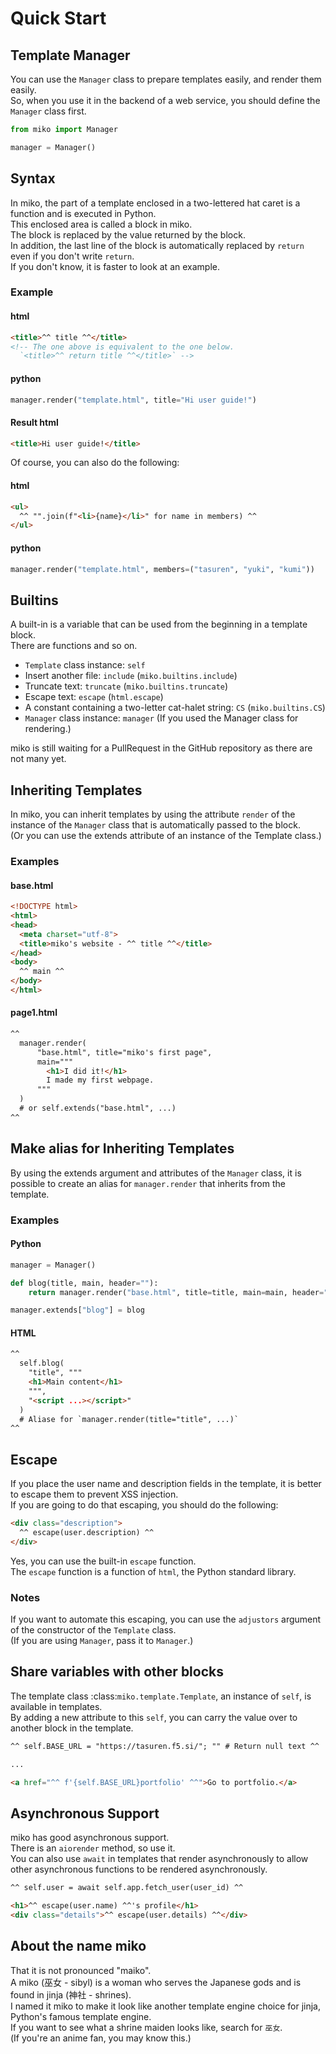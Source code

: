 # Quick Start
## Template Manager
You can use the `Manager` class to prepare templates easily, and render them easily.  
So, when you use it in the backend of a web service, you should define the `Manager` class first.
```python
from miko import Manager

manager = Manager()
```

## Syntax
In miko, the part of a template enclosed in a two-lettered hat caret is a function and is executed in Python.  
This enclosed area is called a block in miko.  
The block is replaced by the value returned by the block.  
In addition, the last line of the block is automatically replaced by `return` even if you don't write `return`.  
If you don't know, it is faster to look at an example.
### Example
#### html
```html
<title>^^ title ^^</title>
<!-- The one above is equivalent to the one below.
  `<title>^^ return title ^^</title>` -->
```
#### python
```python
manager.render("template.html", title="Hi user guide!")
```
#### Result html
```html
<title>Hi user guide!</title>
```

Of course, you can also do the following:
#### html
```html
<ul>
  ^^ "".join(f"<li>{name}</li>" for name in members) ^^
</ul>
```
#### python
```python
manager.render("template.html", members=("tasuren", "yuki", "kumi"))
```

## Builtins
A built-in is a variable that can be used from the beginning in a template block.  
There are functions and so on.
* `Template` class instance: `self`
* Insert another file: `include`
  (`miko.builtins.include`)
* Truncate text: `truncate`
  (`miko.builtins.truncate`)
* Escape text: `escape` (`html.escape`)
* A constant containing a two-letter cat-halet string: `CS`
  (`miko.builtins.CS`)
* `Manager` class instance: `manager` (If you used the Manager class for rendering.)

miko is still waiting for a PullRequest in the GitHub repository as there are not many yet.

## Inheriting Templates
In miko, you can inherit templates by using the attribute `render` of the instance of the `Manager` class that is automatically passed to the block.  
(Or you can use the extends attribute of an instance of the Template class.)
### Examples
#### base.html
```html
<!DOCTYPE html>
<html>
<head>
  <meta charset="utf-8">
  <title>miko's website - ^^ title ^^</title>
</head>
<body>
  ^^ main ^^
</body>
</html>
```
#### page1.html
```html
^^
  manager.render(
      "base.html", title="miko's first page",
      main="""
        <h1>I did it!</h1>
        I made my first webpage.
      """
  )
  # or self.extends("base.html", ...)
^^
```

## Make alias for Inheriting Templates
By using the extends argument and attributes of the ``Manager`` class, it is possible to create an alias for ``manager.render`` that inherits from the template.
### Examples
#### Python
```python
manager = Manager()

def blog(title, main, header=""):
    return manager.render("base.html", title=title, main=main, header="")

manager.extends["blog"] = blog
```
#### HTML
```html
^^
  self.blog(
    "title", """
    <h1>Main content</h1>
    """,
    "<script ...></script>"
  )
  # Aliase for `manager.render(title="title", ...)`
^^
```

## Escape
If you place the user name and description fields in the template, it is better to escape them to prevent XSS injection.  
If you are going to do that escaping, you should do the following:
```html
<div class="description">
  ^^ escape(user.description) ^^
</div>
```
Yes, you can use the built-in `escape` function.  
The `escape` function is a function of `html`, the Python standard library.  
### Notes
If you want to automate this escaping, you can use the `adjustors` argument of the constructor of the `Template` class.  
(If you are using `Manager`, pass it to `Manager`.)

## Share variables with other blocks
The template class :class:`miko.template.Template`, an instance of ``self``, is available in templates.  
By adding a new attribute to this ``self``, you can carry the value over to another block in the template.
```html
^^ self.BASE_URL = "https://tasuren.f5.si/"; "" # Return null text ^^

...

<a href="^^ f'{self.BASE_URL}portfolio' ^^">Go to portfolio.</a>
```

## Asynchronous Support
miko has good asynchronous support.  
There is an ``aiorender`` method, so use it.  
You can also use ``await`` in templates that render asynchronously to allow other asynchronous functions to be rendered asynchronously.
```html
^^ self.user = await self.app.fetch_user(user_id) ^^

<h1>^^ escape(user.name) ^^'s profile</h1>
<div class="details">^^ escape(user.details) ^^</div>
```

## About the name miko
That it is not pronounced "maiko".  
A miko (巫女 - sibyl) is a woman who serves the Japanese gods and is found in jinja (神社 - shrines).  
I named it miko to make it look like another template engine choice for jinja, Python's famous template engine.  
If you want to see what a shrine maiden looks like, search for `巫女`.  
(If you're an anime fan, you may know this.)